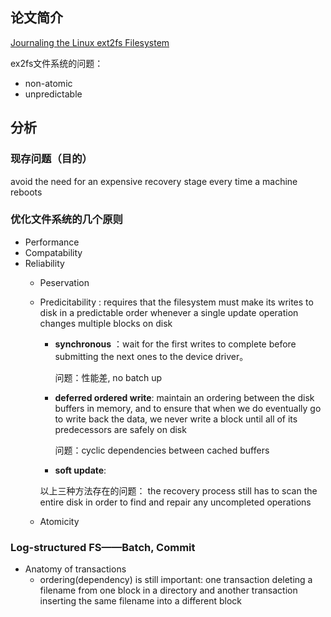 ## 论文简介

[ Journaling the Linux ext2fs Filesystem](https://pdos.csail.mit.edu/6.828/2021/readings/journal-design.pdf)

ex2fs文件系统的问题：
* non-atomic
* unpredictable

## 分析

### 现存问题（目的）
avoid the need for an expensive recovery stage every time a machine reboots

### 优化文件系统的几个原则
* Performance
* Compatability
* Reliability
  * Peservation
  * Predicitability : requires that the filesystem must make its writes to disk in a predictable order whenever a single update operation changes multiple blocks on disk
      * <strong>synchronous</strong> ：wait for the first writes to complete before submitting the next ones to the device driver。

        问题：性能差, no batch up
      * <strong> deferred ordered write</strong>: maintain an ordering between the disk buffers in memory, and to ensure that when we do eventually go to write back the data, we never write a block until all of its predecessors are safely on disk
 
        问题：cyclic dependencies between cached buffers
      * <strong> soft update</strong>:

      以上三种方法存在的问题： the recovery process still has to scan the entire disk in order to find and repair any uncompleted operations
  * Atomicity
 
### Log-structured FS——Batch, Commit
* Anatomy of transactions
    * ordering(dependency) is still important:  one transaction deleting a filename from one block in a directory and another transaction inserting the same filename into a different block


